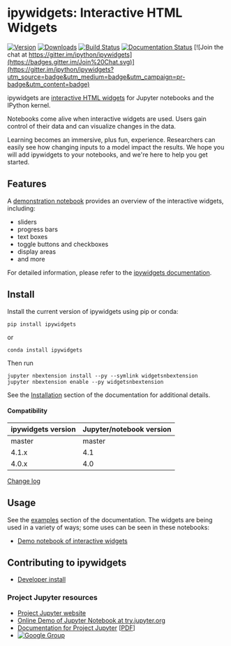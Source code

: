# ipywidgets: Interactive HTML Widgets

[![Version](https://img.shields.io/pypi/v/ipywidgets.svg)](https://pypi.python.org/pypi/ipywidgets)
[![Downloads](https://img.shields.io/pypi/dm/ipywidgets.svg)](https://pypi.python.org/pypi/ipywidgets)
[![Build Status](https://travis-ci.org/ipython/ipywidgets.svg?branch=master)](https://travis-ci.org/ipython/ipywidgets)
[![Documentation Status](https://readthedocs.org/projects/ipywidgets/badge/?version=latest)](http://ipywidgets.readthedocs.org/en/latest/?badge=latest)
[![Join the chat at https://gitter.im/ipython/ipywidgets](https://badges.gitter.im/Join%20Chat.svg)](https://gitter.im/ipython/ipywidgets?utm_source=badge&utm_medium=badge&utm_campaign=pr-badge&utm_content=badge)

ipywidgets are [interactive HTML widgets](https://github.com/ipython/ipywidgets/blob/master/docs/source/examples/Index.ipynb)
for Jupyter notebooks and the IPython kernel.

Notebooks come alive when interactive widgets are used. Users gain control of their data and can visualize changes in the data.

Learning becomes an immersive, plus fun, experience. Researchers can easily see how changing inputs to a model impact the results. We hope you will add ipywidgets to your notebooks, and we're here to help you get started.

## Features
A [demonstration notebook](https://github.com/ipython/ipywidgets/blob/master/docs/source/examples/Index.ipynb) provides an overview of the interactive widgets, including:

- sliders
- progress bars
- text boxes
- toggle buttons and checkboxes
- display areas
- and more

For detailed information, please refer to the [ipywidgets documentation](http://ipywidgets.readthedocs.org/en/latest/).

## Install

Install the current version of ipywidgets using pip or conda:

    pip install ipywidgets

or

    conda install ipywidgets

Then run

    jupyter nbextension install --py --symlink widgetsnbextension
    jupyter nbextension enable --py widgetsnbextension

See the [Installation](docs/source/user_install.md) section of the documentation for additional details.

#### Compatibility

| ipywidgets version  | Jupyter/notebook version |
| ------------------- | ------------------------ |
| master              | master                   |
| 4.1.x               | 4.1                      |
| 4.0.x               | 4.0                      |

[Change log](docs/source/changelog.md)

## Usage
See the [examples](docs/source/examples.md) section of the documentation. The widgets are being used in a variety of ways; some uses can be seen in these notebooks:

- [Demo notebook of interactive widgets](https://github.com/ipython/ipywidgets/blob/master/docs/source/examples/Index.ipynb)

## Contributing to ipywidgets
- [Developer install](docs/source/dev_install.md)

### Project Jupyter resources
- [Project Jupyter website](https://jupyter.org)
- [Online Demo of Jupyter Notebook at try.jupyter.org](https://try.jupyter.org)
- [Documentation for Project Jupyter](http://jupyter.readthedocs.org/en/latest/index.html) [[PDF](https://media.readthedocs.org/pdf/jupyter/latest/jupyter.pdf)]
- [![Google Group](https://img.shields.io/badge/-Google%20Group-lightgrey.svg)](https://groups.google.com/forum/#!forum/jupyter)
